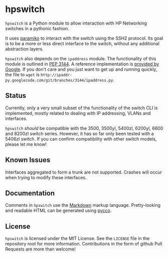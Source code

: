 # hpswitch

`hpswitch` is a Python module to allow interaction with HP Networking switches in a pythonic fashion.

It uses [paramiko](http://www.lag.net/paramiko/) to interact with the switch using the SSH2 protocol. Its goal is to be a more or less direct interface to the switch, without any additional abstraction layers.

`hpswitch` also depends on the `ipaddress` module. The functionality of this module is outlined in [PEP 3144](http://www.python.org/dev/peps/pep-3144/). A reference implementation is [provided by Google](http://code.google.com/p/ipaddr-py). If you don't care and you just want to get up and running quickly, the file to `wget` is `http://ipaddr-py.googlecode.com/git/branches/3144/ipaddress.py`.

## Status

Currently, only a very small subset of the functionality of the switch CLI is implemented, mostly related to dealing with IP addressing, VLANs and interfaces.

`hpswitch` *should* be compatible with the 3500, 3500yl, 5400zl, 6200yl, 6600 and 8200zl switch series. However, it has so far only been tested with a 5406zl switch. If you can confirm compatibility with other switch models, please let me know!

## Known Issues

Interfaces aggregated to form a trunk are not supported. Crashes will occur when trying to modify these interfaces.

## Documentation

Comments in `hpswitch` use the [Markdown](http://daringfireball.net/projects/markdown/) markup language. Pretty-looking and readable HTML can be generated using [pycco](http://fitzgen.github.com/pycco/).

## License

`hpswitch` is licensed under the MIT License. See the `LICENSE` file in the repository root for more information. Contributions in the form of github Pull Requests are more than welcome!

